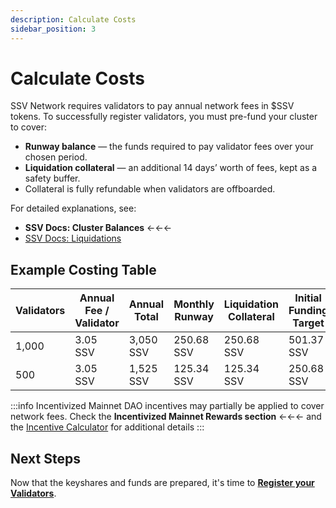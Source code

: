 ```yaml
---
description: Calculate Costs
sidebar_position: 3
---
```


# Calculate Costs

SSV Network requires validators to pay annual network fees in $SSV tokens. To successfully register validators, you must pre-fund your cluster to cover:
- **Runway balance** — the funds required to pay validator fees over your chosen period.
- **Liquidation collateral** — an additional 14 days’ worth of fees, kept as a safety buffer.
- Collateral is fully refundable when validators are offboarded.

For detailed explanations, see:
- **SSV Docs: Cluster Balances** ←←←
- [SSV Docs: Liquidations](https://docs.ssv.network/learn/protocol-overview/tokenomics/liquidations/)

## Example Costing Table
| Validators | Annual Fee / Validator | Annual Total | Monthly Runway | Liquidation Collateral | Initial Funding Target |
|------------|------------------------|--------------|----------------|------------------------|------------------------|
| 1,000      | 3.05 SSV               | 3,050 SSV    | 250.68 SSV     | 250.68 SSV             | 501.37 SSV             |
| 500        | 3.05 SSV               | 1,525 SSV    | 125.34 SSV     | 125.34 SSV             | 250.68 SSV             |


:::info Incentivized Mainnet
DAO incentives may partially be applied to cover network fees. Check the **Incentivized Mainnet Rewards section** ←←← and the [Incentive Calculator](https://docs.google.com/spreadsheets/d/1EmsAuwfXtnu_2_y6vjMKrXWpLISzbWL8kZOdJznKEUU/edit?gid=0#gid=0) for additional details
:::

## Next Steps
Now that the keyshares and funds are prepared, it's time to [**Register your Validators**](./register-validators.md).